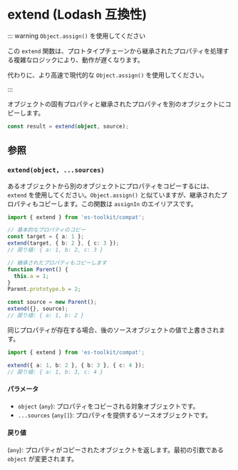# extend (Lodash 互換性)

::: warning `Object.assign()` を使用してください

この `extend` 関数は、プロトタイプチェーンから継承されたプロパティを処理する複雑なロジックにより、動作が遅くなります。

代わりに、より高速で現代的な `Object.assign()` を使用してください。

:::

オブジェクトの固有プロパティと継承されたプロパティを別のオブジェクトにコピーします。

```typescript
const result = extend(object, source);
```

## 参照

### `extend(object, ...sources)`

あるオブジェクトから別のオブジェクトにプロパティをコピーするには、`extend` を使用してください。`Object.assign()` と似ていますが、継承されたプロパティもコピーします。この関数は `assignIn` のエイリアスです。

```typescript
import { extend } from 'es-toolkit/compat';

// 基本的なプロパティのコピー
const target = { a: 1 };
extend(target, { b: 2 }, { c: 3 });
// 戻り値: { a: 1, b: 2, c: 3 }

// 継承されたプロパティもコピーします
function Parent() {
  this.a = 1;
}
Parent.prototype.b = 2;

const source = new Parent();
extend({}, source);
// 戻り値: { a: 1, b: 2 }
```

同じプロパティが存在する場合、後のソースオブジェクトの値で上書きされます。

```typescript
import { extend } from 'es-toolkit/compat';

extend({ a: 1, b: 2 }, { b: 3 }, { c: 4 });
// 戻り値: { a: 1, b: 3, c: 4 }
```

#### パラメータ

- `object` (`any`): プロパティをコピーされる対象オブジェクトです。
- `...sources` (`any[]`): プロパティを提供するソースオブジェクトです。

#### 戻り値

(`any`): プロパティがコピーされたオブジェクトを返します。最初の引数である `object` が変更されます。
